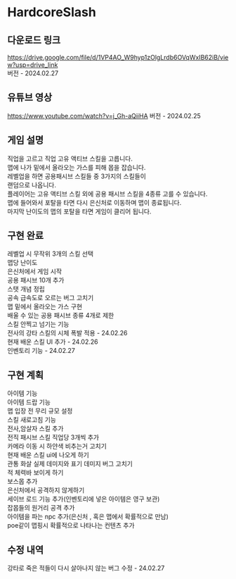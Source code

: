 # HardcoreSlash

## 다운로드 링크
https://drive.google.com/file/d/1VP4AO_W9hyp1zOlgLrdb6OVqWxIB62iB/view?usp=drive_link<br/>
버전 - 2024.02.27
## 유튜브 영상
https://www.youtube.com/watch?v=j_Gh-aQiiHA
버전 - 2024.02.25

## 게임 설명
직업을 고르고 직업 고유 액티브 스킬을 고릅니다.<br/>
맵에 나가 밑에서 올라오는 가스를 피해 몹을 잡습니다.<br/>
레벨업을 하면 공용패시브 스킬들 중 3가지의 스킬들이<br/>
랜덤으로 나옵니다.<br/>
플레이어는 고유 액티브 스킬 외에 공용 패시브 스킬을 4종류 고를 수 있습니다.<br/>
맵에 들어와서 포탈을 타면 다시 은신처로 이동하며 맵이 종료됩니다.<br/>
마지막 난이도의 맵의 포탈을 타면 게임이 클리어 됩니다.<br/>


## 구현 완료

레벨업 시 무작위 3개의 스킬 선택<br/>
맵당 난이도<br/>
은신처에서 게임 시작<br/>
공용 패시브 10개 추가<br/>
스탯 개념 정립<br/>
공속 급속도로 오르는 버그 고치기<br/>
맵 밑에서 올라오는 가스 구현<br/>
배울 수 있는 공용 패시브 종류 4개로 제한<br/>
스킬 안찍고 넘기는 기능<br/>
전사의 강타 스킬의 시체 폭발 적용 - 24.02.26<br/>
현재 배운 스킬 UI 추가 - 24.02.26<br/>
인벤토리 기능 - 24.02.27<br/>

## 구현 계획


아이템 기능<br/>
아이템 드랍 기능<br/>
맵 입장 전 무리 규모 설정<br/>
스킬 새로고침 기능<br/>
전사,암살자 스킬 추가<br/>
전직 패시브 스킬 직업당 3개씩 추가<br/>
카메라 이동 시 하얀색 비추는거 고치기<br/>
현재 배운 스킬 ui에 나오게 하기<br/>
관통 화살 실제 데미지와 표기 데미지 버그 고치기<br/>
적 체력바 보이게 하기<br/>
보스몹 추가<br/>
은신처에서 공격하지 않게하기<br/>
세이브 로드 기능 추가(인벤토리에 넣은 아이템은 영구 보관)<br/>
잡몹들의 원거리 공격 추가<br/>
아이템을 파는 npc 추가(은신처 , 혹은 맵에서 확률적으로 만남)<br/>
poe같이 맵핑시 확률적으로 나타나는 컨텐츠 추가<br/>

## 수정 내역
강타로 죽은 적들이 다시 살아나지 않는 버그 수정 - 24.02.27<br/>

